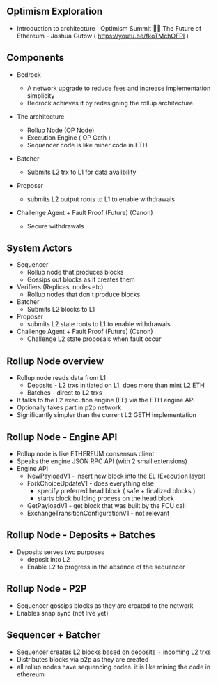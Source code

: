 ## Optimism Exploration

- Introduction to architecture | Optimism Summit 🔴✨ The Future of Ethereum - Joshua Gutow ( https://youtu.be/fkoTMchOFPI )

## Components

- Bedrock
    - A network upgrade to reduce fees and increase implementation simplicity
    - Bedrock achieves it by redesigning the rollup architecture.
- The architecture
    - Rollup Node (OP Node) 
    - Execution Engine ( OP Geth )
    - Sequencer code is like miner code in ETH
- Batcher
    - Submits L2 trx to L1 for data availbility
    
- Proposer
    - submits L2 output roots to L1 to enable withdrawals
 
 - Challenge Agent + Fault Proof (Future) (Canon)
    - Secure withdrawals

## System Actors

- Sequencer 
    - Rollup node that produces blocks
    - Gossips out blocks as it creates them
- Verifiers (Replicas, nodes etc)
    - Rollup nodes that don't produce blocks
- Batcher
    - Submits L2 blocks to L1
- Proposer
    - submits L2 state roots to L1 to enable withdrawals
 - Challenge Agent + Fault Proof (Future) (Canon)
    - Challenge L2 state proposals when fault occur

## Rollup Node overview

- Rollup node reads data from L1
    - Deposits - L2 trxs initiated on L1, does more than mint L2 ETH 
    - Batches - direct to L2 trxs
- It talks to the L2 execution engine (EE) via the ETH engine API
- Optionally takes part in p2p network
- Significantly simpler than the current L2 GETH implementation

## Rollup Node - Engine API
- Rollup node is like ETHEREUM consensus client
- Speaks the engine JSON RPC API (with 2 small extensions)
- Engine API
    - NewPayloadV1 - insert new block into the EL (Execution layer)
    - ForkChoiceUpdateV1 - does everything else
        - specify preferred head block ( safe + finalized blocks )
        - starts block building process on the head block
    - GetPayloadV1 - get block that was built by the FCU call
    - ExchangeTransitionConfigurationV1 - not relevant
    
## Rollup Node - Deposits + Batches
- Deposits serves two purposes
    - deposit into L2
    - Enable L2 to progress in the absence of the sequencer
    
## Rollup Node - P2P
- Sequencer gossips blocks as they are created to the network
- Enables snap sync (not live yet)

## Sequencer + Batcher
- Sequencer creates L2 blocks based on deposits + incoming L2 trxs
- Distributes blocks via p2p as they are created
- all rollup nodes have sequencing codes. it is like mining the code in ethereum

